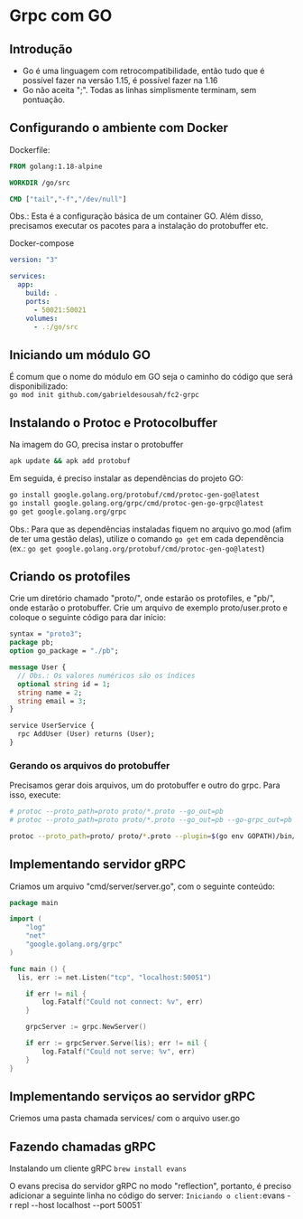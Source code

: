 # Grpc com GO

## Introdução

- Go é uma linguagem com retrocompatibilidade, então tudo que é possível fazer na versão 1.15, é possível fazer na 1.16
- Go não aceita ";". Todas as linhas simplismente terminam, sem pontuação.

## Configurando o ambiente com Docker

Dockerfile:

```Dockerfile
FROM golang:1.18-alpine

WORKDIR /go/src

CMD ["tail","-f","/dev/null"]
```

Obs.: Esta é a configuração básica de um container GO. Além disso, precisamos executar os pacotes para a instalação do protobuffer etc.

Docker-compose

```yml
version: "3"

services:
  app:
    build: .
    ports:
      - 50021:50021
    volumes:
      - .:/go/src
```

## Iniciando um módulo GO

É comum que o nome do módulo em GO seja o caminho do código que será disponibilizado:  
`go mod init github.com/gabrieldesousah/fc2-grpc`

## Instalando o Protoc e Protocolbuffer

Na imagem do GO, precisa instar o protobuffer

```sh
apk update && apk add protobuf
```

Em seguida, é preciso instalar as dependências do projeto GO:

```sh
go install google.golang.org/protobuf/cmd/protoc-gen-go@latest
go install google.golang.org/grpc/cmd/protoc-gen-go-grpc@latest
go get google.golang.org/grpc
```

Obs.: Para que as dependências instaladas fiquem no arquivo go.mod (afim de ter uma gestão delas), utilize o comando `go get` em cada dependência (ex.: `go get google.golang.org/protobuf/cmd/protoc-gen-go@latest`)

## Criando os protofiles

Crie um diretório chamado "proto/", onde estarão os protofiles, e "pb/", onde estarão o protobuffer. Crie um arquivo de exemplo proto/user.proto e coloque o seguinte código para dar início:

```proto
syntax = "proto3";
package pb;
option go_package = "./pb";

message User {
  // Obs.: Os valores numéricos são os índices
  optional string id = 1;
  string name = 2;
  string email = 3;
}

service UserService {
  rpc AddUser (User) returns (User);
}
```

### Gerando os arquivos do protobuffer

Precisamos gerar dois arquivos, um do protobuffer e outro do grpc. Para isso, execute:

```sh
# protoc --proto_path=proto proto/*.proto --go_out=pb
# protoc --proto_path=proto proto/*.proto --go_out=pb --go-grpc_out=pb

protoc --proto_path=proto/ proto/*.proto --plugin=$(go env GOPATH)/bin/protoc-gen-go-grpc --go-grpc_out=. --go_out=.
```

## Implementando servidor gRPC

Criamos um arquivo "cmd/server/server.go", com o seguinte conteúdo:

```go
package main

import (
	"log"
	"net"
	"google.golang.org/grpc"
)

func main () {
  lis, err := net.Listen("tcp", "localhost:50051")

	if err != nil {
		log.Fatalf("Could not connect: %v", err)
	}

	grpcServer := grpc.NewServer()

	if err := grpcServer.Serve(lis); err != nil {
		log.Fatalf("Could not serve: %v", err)
	}
}
```

## Implementando serviços ao servidor gRPC

Criemos uma pasta chamada services/ com o arquivo user.go
## Fazendo chamadas gRPC

Instalando um cliente gRPC
`brew install evans`

O evans precisa do servidor gRPC no modo "reflection", portanto, é preciso adicionar a seguinte linha no código do server:
`
Iniciando o client:
`evans -r repl --host localhost --port 50051`
